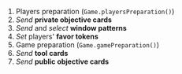 1. Players preparation (`Game.playersPreparation()`)
  1. *Send* **private objective cards**
  2. *Send* and *select* **window patterns**
  3. *Set* players' **favor tokens**
2. Game preparation (`Game.gamePreparation()`)
  1. *Send* **tool cards**
  2. *Send* **public objective cards**